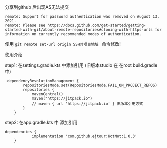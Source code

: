 分享到github 后出现AS无法提交
  ```
  remote: Support for password authentication was removed on August 13, 2021.
  remote: Please see https://docs.github.com/get-started/getting-started-with-git/about-remote-repositories#cloning-with-https-urls for information on currently recommended modes of authentication.

  ```

使用 ```git remote set-url origin SSH时项目地址 ``` 命令修改!

使用介绍

step1: 在settings.gradle.kts 中添加引用 (旧版本studio 在 在root build.gradle 中)
```
 dependencyResolutionManagement {
		repositoriesMode.set(RepositoriesMode.FAIL_ON_PROJECT_REPOS)
		repositories {
			mavenCentral()
			maven("https://jitpack.io")
			// maven { url 'https://jitpack.io' } 旧版本引用方式
		}
	}
```
step2: 在app.gradle.kts 中 添加引用 

```
dependencies {
	        implementation 'com.github.ejtour:KotNot:1.0.3'
	}

```



